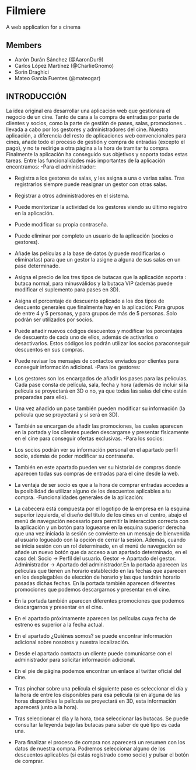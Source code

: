 # Filmiere
A web application for a cinema
## Members
* Aarón Durán Sánchez (@AaronDur9)
* Carlos López Martínez (@CharlieGnomo)
* Sorin Draghici
* Mateo García Fuentes (@mateogar)

## INTRODUCCIÓN
La idea original era desarrollar una aplicación web que gestionara
el negocio de un cine. Tanto de cara a la compra de entradas por
parte de clientes y socios, como la parte de gestión de pases, salas,
promociones... llevada a cabo por los gestores y administradores
del cine.
Nuestra aplicación, a diferencia del resto de aplicaciones web
convencionales para cines, añade todo el proceso de gestión y
compra de entradas (excepto el pago), y no te redirige a otra
página a la hora de tramitar tu compra.
Finalmente la aplicación ha conseguido sus objetivos y soporta
todas estas tareas. Entre las funcionalidades más importantes de la
aplicación encontramos:
-Para el administrador:

* Registra a los gestores de salas, y les asigna a una o varias
salas. Tras registrarlos siempre puede reasignar un gestor con otras
salas.

* Registrar a otros administradores en el sistema.

* Puede monitorizar la actividad de los gestores viendo su
último registro en la aplicación.

* Puede modificar su propia contraseña.

* Puede eliminar por completo un usuario de la aplicación
(socios o gestores).

* Añade las películas a la base de datos (y puede modificarlas
o eliminarlas) para que un gestor la asigne a alguna de sus salas en
un pase determinado.

* Asigna el precio de los tres tipos de butacas que la
aplicación soporta : butaca normal, para minusválidos y la butaca
VIP (además puede modificar el suplemento para pases en 3D).

* Asigna el porcentaje de descuento aplicado a los dos tipos
de descuento generales que finalmente hay en la aplicación: Para
grupos de entre 4 y 5 personas, y para grupos de más de 5 personas.
Solo podrán ser utilizados por socios.

* Puede añadir nuevos códigos descuentos y modificar los
porcentajes de descuento de cada uno de ellos, además de activarlos
o desactivarlos. Estos códigos los podrán utilizar los socios paraconseguir descuentos en sus compras.

* Puede revisar los mensajes de contactos enviados por
clientes para conseguir información adicional.
-Para los gestores:

* Los gestores son los encargados de añadir los pases para las
películas. Cada pase consta de película, sala, fecha y hora (además
de incluir si la película se proyectará en 3D o no, ya que todas las
salas del cine están preparadas para ello).

* Una vez añadido un pase también pueden modificar su
información (la película que se proyectará y si será en 3D).

* También se encargan de añadir las promociones, las cuales
aparecen en la portada y los clientes pueden descargarse y presentar
físicamente en el cine para conseguir ofertas exclusivas.
-Para los socios:
* Los socios podrán ver su información personal en el
apartado perfil socio, además de poder modificar su contraseña.

* También en este apartado pueden ver su historial de compras
donde aparecen todas sus compras de entradas para el cine desde la
web.

* La ventaja de ser socio es que a la hora de comprar entradas
accedes a la posibilidad de utilizar alguno de los descuentos
aplicables a tu compra.
-Funcionalidades generales de la aplicación:

* La cabecera está compuesta por el logotipo de la empresa en
la esquina superior izquierda, el diseño del título de los cines en el
centro, abajo el menú de navegación necesario para permitir la
interacción correcta con la aplicación y un botón para loguearse
en la esquina superior derecha que una vez iniciada la sesión se
convierte en un mensaje de bienvenida al usuario logueado con la
opción de cerrar la sesión. Además, cuando se inicia sesión con
un rol determinado, en el menú de navegación se añade un nuevo
botón que da acceso a un apartado determinado, en el caso del:
Socio -> Perfil del usuario.
Gestor -> Apartado del gestor.
Administrador -> Apartado del administrador.En la portada aparecen las películas que tienen un horario
establecido en las fechas que aparecen en los desplegables de
elección de horario y las que tendrán horario pasadas dichas
fechas. En la portada también aparecen diferentes promociones
que podemos descargarnos y presentar en el cine.

* En la portada también aparecen diferentes promociones que
podemos descargarnos y presentar en el cine.

* En el apartado próximamente aparecen las películas cuya
fecha de estreno es superior a la fecha actual.

* En el apartado ¿Quiénes somos? se puede encontrar
información adicional sobre nosotros y nuestra localización.

* Desde el apartado contacto un cliente puede comunicarse
con el administrador para solicitar información adicional.

* En el pie de página podemos encontrar un enlace al twitter
oficial del cine.

* Tras pinchar sobre una película el siguiente paso es
seleccionar el día y la hora de entre los disponibles para esa película
(si en alguna de las horas disponibles la película se proyectará en
3D, esta información aparecerá junto a la hora).

* Tras seleccionar el día y la hora, toca seleccionar las
butacas. Se puede consultar la leyenda bajo las butacas para saber de
qué tipo es cada una.

* Para finalizar el proceso de compra nos aparecerá un
resumen con los datos de nuestra compra. Podremos seleccionar
alguno de los descuentos aplicables (si estás registrado como socio)
y pulsar el botón de comprar.
